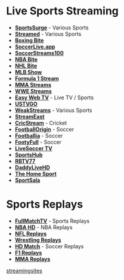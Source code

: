 # Live Sports Streaming

- [**SportsSurge**](https://sportsurge.net) - Various Sports
- [**Streamed**](https://streamed.su) - Various Sports
- [**Boxing Bite**](https://boxingbite.net)
- [**SoccerLive.app**](https://soccerlive.app/)
- [**SoccerStreams100**](https://soccerstreams100.io)
- [**NBA Bite**](https://nbabite.com)
- [**NHL Bite**](https://nhlbite.com)
- [**MLB Show**](https://mlbshow.com)
- [**Formula 1 Stream**](https://formula1stream.cc)
- [**MMA Streams**](https://mmastreams.cc)
- [**WWE Streams**](https://wwestreams.cc)
- [**Easy Web TV**](https://zhangboheng.github.io/Easy-Web-TV-M3u8/routes/countries.html) - Live TV / Sports
- [**USTVGO**](https://ustvgo.tv/category/sports)
- [**WeakStreams**](http://weakstreams.com) - Various Sports
- [**StreamEast**](https://streameast.xyz)
- [**CricStream**](https://watch.cricstream.me) - Cricket
- [**FootballOrigin**](https://footballorgin.com) - Soccer
- [**Footballia**](https://footballia.net) - Soccer
- [**FootyFull**](https://footyfull.com) - Soccer
- [**LiveSoccer TV**](https://livesoccertv.com)
- [**SportsHub**](https://sportshub.stream)
- [**RBTV77**](https://rbtv77.com)
- [**DaddyLiveHD**](https://d.daddylivehd.sx)
- [**The Home Sport**](https://thehomesport.net)
- [**SportSala**](https://my.sportsala.cc)

# Sports Replays

- [**FullMatchTV**](https://fullmatchtv.com) - Sports Replays
- [**NBA HD**](https://watchreplay.net) - NBA Replays
- [**NFL Replays**](https://nflreplay.net)
- [**Wrestling Replays**](https://watchwrestlingup.live)
- [**HD Match**](https://hdmatch.club) - Soccer Replays
- [**F1 Replays**](https://f1fullraces.com)
- [**MMA Replays**](https://fullfights.net)








[streamingsites ](https://streamingsites.com/free-sports-streaming-sites/)